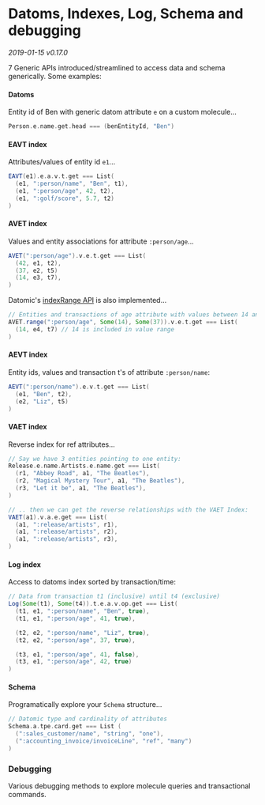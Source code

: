 # Datoms, Indexes, Log, Schema and debugging
_2019-01-15 v0.17.0_

7 Generic APIs introduced/streamlined to access data and schema generically. Some examples:

#### Datoms

Entity id of Ben with generic datom attribute `e` on a custom molecule...
```scala
Person.e.name.get.head === (benEntityId, "Ben")
```

#### EAVT index

Attributes/values of entity id `e1`...
```scala
EAVT(e1).e.a.v.t.get === List(
  (e1, ":person/name", "Ben", t1),
  (e1, ":person/age", 42, t2),
  (e1, ":golf/score", 5.7, t2)
)
```

#### AVET index
Values and entity associations for attribute `:person/age`...
```scala
AVET(":person/age").v.e.t.get === List(
  (42, e1, t2),
  (37, e2, t5)
  (14, e3, t7),
)
```
Datomic's [indexRange API](http://docs.datomic.com/on-prem/javadoc/datomic/Database.html#indexRange(java.lang.Object,%20java.lang.Object,%20java.lang.Object))
is also implemented...
```scala
// Entities and transactions of age attribute with values between 14 and 37
AVET.range(":person/age", Some(14), Some(37)).v.e.t.get === List(
  (14, e4, t7) // 14 is included in value range
)
```

#### AEVT index

Entity ids, values and transaction t's of attribute `:person/name`:
```scala
AEVT(":person/name").e.v.t.get === List(
  (e1, "Ben", t2),
  (e2, "Liz", t5)
)
```

#### VAET index

Reverse index for ref attributes...
```scala
// Say we have 3 entities pointing to one entity:
Release.e.name.Artists.e.name.get === List(
  (r1, "Abbey Road", a1, "The Beatles"),
  (r2, "Magical Mystery Tour", a1, "The Beatles"),
  (r3, "Let it be", a1, "The Beatles"),
)

// .. then we can get the reverse relationships with the VAET Index:
VAET(a1).v.a.e.get === List(
  (a1, ":release/artists", r1),
  (a1, ":release/artists", r2),
  (a1, ":release/artists", r3),
)
```

#### Log index

Access to datoms index sorted by transaction/time:
```scala
// Data from transaction t1 (inclusive) until t4 (exclusive)
Log(Some(t1), Some(t4)).t.e.a.v.op.get === List(
  (t1, e1, ":person/name", "Ben", true),
  (t1, e1, ":person/age", 41, true),

  (t2, e2, ":person/name", "Liz", true),
  (t2, e2, ":person/age", 37, true),

  (t3, e1, ":person/age", 41, false),
  (t3, e1, ":person/age", 42, true)
)
``` 

#### Schema

Programatically explore your `Schema` structure...
```scala
// Datomic type and cardinality of attributes
Schema.a.tpe.card.get === List (
  (":sales_customer/name", "string", "one"),
  (":accounting_invoice/invoiceLine", "ref", "many")
)
```

### Debugging

Various debugging methods to explore molecule queries and transactional commands.
